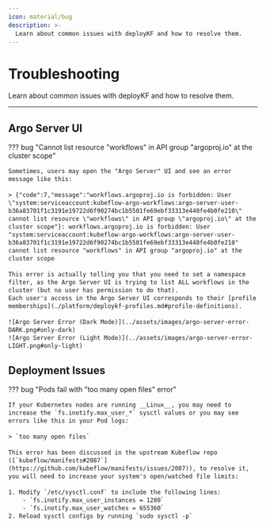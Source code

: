 ```yaml
---
icon: material/bug
description: >-
  Learn about common issues with deployKF and how to resolve them.
---
```


# Troubleshooting

Learn about common issues with deployKF and how to resolve them.

---

## Argo Server UI

??? bug "Cannot list resource "workflows" in API group "argoproj.io" at the cluster scope"

    Sometimes, users may open the "Argo Server" UI and see an error message like this:

    > {"code":7,"message":"workflows.argoproj.io is forbidden: User \"system:serviceaccount:kubeflow-argo-workflows:argo-server-user-b36a83701f1c3191e19722d6f90274bc1b5501fe69ebf33313e440fe4b0fe210\" cannot list resource \"workflows\" in API group \"argoproj.io\" at the cluster scope"}: workflows.argoproj.io is forbidden: User "system:serviceaccount:kubeflow-argo-workflows:argo-server-user-b36a83701f1c3191e19722d6f90274bc1b5501fe69ebf33313e440fe4b0fe210" cannot list resource "workflows" in API group "argoproj.io" at the cluster scope

    This error is actually telling you that you need to set a namespace filter, as the Argo Server UI is trying to list ALL workflows in the cluster (but no user has permission to do that).
    Each user's access in the Argo Server UI corresponds to their [profile memberships](./platform/deploykf-profiles.md#profile-definitions).

    ![Argo Server Error (Dark Mode)](../assets/images/argo-server-error-DARK.png#only-dark)
    ![Argo Server Error (Light Mode)](../assets/images/argo-server-error-LIGHT.png#only-light)

## Deployment Issues

??? bug "Pods fail with "too many open files" error"

    If your Kubernetes nodes are running __Linux__, you may need to increase the `fs.inotify.max_user_*` sysctl values or you may see errors like this in your Pod logs:

    > `too many open files`

    This error has been discussed in the upstream Kubeflow repo ([`kubeflow/manifests#2087`](https://github.com/kubeflow/manifests/issues/2087)), to resolve it, you will need to increase your system's open/watched file limits:

    1. Modify `/etc/sysctl.conf` to include the following lines:
        - `fs.inotify.max_user_instances = 1280`
        - `fs.inotify.max_user_watches = 655360`
    2. Reload sysctl configs by running `sudo sysctl -p`